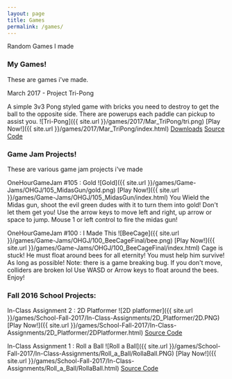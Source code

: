 ```yaml
---
layout: page
title: Games
permalink: /games/
---
```


Random Games I made


### My Games!
These are games i've made.

March 2017 - Project Tri-Pong

A simple 3v3 Pong styled game with bricks you need to destroy to get the ball to the opposite side.
There are powerups each paddle can pickup to assist you.
![Tri-Pong]({{ site.url }}/games/2017/Mar_TriPong/tri.png)
[Play Now!]({{ site.url }}/games/2017/Mar_TriPong/index.html)
[Downloads](https://sindiewen.itch.io/project-tri-pong)
[Source Code](https://github.com/Sindiewen/Project-Tri-Pong)



### Game Jam Projects!
These are various game jam projects i've made

OneHourGameJam #105 : Gold
![Gold]({{ site.url }}/games/Game-Jams/OHGJ/105_MidasGun/gold.png)
[Play Now!]({{ site.url }}/games/Game-Jams/OHGJ/105_MidasGun/index.html)
You Wield the Midas gun, shoot the evil green dudes with it to turn them into gold! Don't let them
 get you!
 Use the arrow keys to move left and right, up arrow or space to jump. Mouse 1 or left control to fire the midas gun!

OneHourGameJam #100 : I Made This
![BeeCage]({{ site.url }}/games/Game-Jams/OHGJ/100_BeeCageFinal/bee.png)
[Play Now!]({{ site.url }}/games/Game-Jams/OHGJ/100_BeeCageFinal/index.html)
Cage is stuck! He must float around bees for all eternity! You must help him survive! As long as possible! Note: there is a game breaking bug. If you don't move, colliders are broken lol Use WASD or Arrow keys to float around the bees. Enjoy!



### Fall 2016 School Projects:

In-Class Assignment 2 : 2D Platformer
![2D platformer]({{ site.url }}/games/School-Fall-2017/In-Class-Assignments/2D_Platformer/2D.PNG)
[Play Now!]({{ site.url }}/games/School-Fall-2017/In-Class-Assignments/2D_Platformer/2DPlatformer.html)
[Source Code](https://github.com/Sindiewen/In-Class-Assignment-2-2D-Platformer-CS-214U)

In-Class Assignment 1 : Roll a Ball
![Roll a Ball]({{ site.url }}/games/School-Fall-2017/In-Class-Assignments/Roll_a_Ball/RollaBall.PNG)
[Play Now!]({{ site.url }}/games/School-Fall-2017/In-Class-Assignments/Roll_a_Ball/RollaBall.html)
[Source Code](https://github.com/Sindiewen/In-Class-Assignment-1-Roll-a-Ball-CS-214U)


